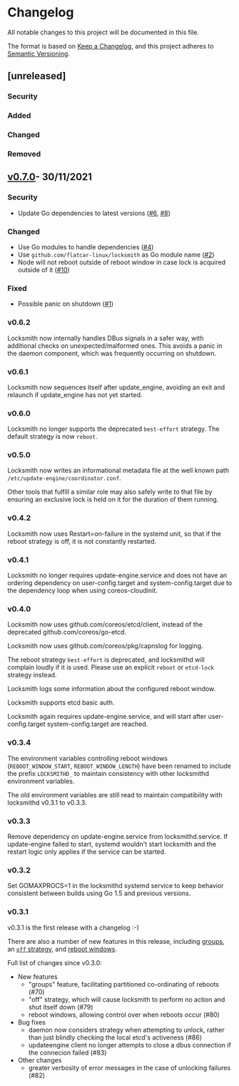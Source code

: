 # Changelog
All notable changes to this project will be documented in this file.

The format is based on [Keep a Changelog](https://keepachangelog.com/en/1.0.0/), and this project adheres to [Semantic Versioning](https://semver.org/spec/v2.0.0.html).

## [unreleased]
### Security
### Added
### Changed
### Removed

## [v0.7.0](https://github.com/flatcar-linux/locksmith/releases/tag/v0.7.0)- 30/11/2021

### Security
- Update Go dependencies to latest versions ([#6](https://github.com/flatcar-linux/locksmith/pull/6), [#8](https://github.com/flatcar-linux/locksmith/pull/8))

### Changed
- Use Go modules to handle dependencies ([#4](https://github.com/flatcar-linux/locksmith/pull/4))
- Use `github.com/flatcar-linux/locksmith` as Go module name ([#2](https://github.com/flatcar-linux/locksmith/pull/2))
- Node will not reboot outside of reboot window in case lock is acquired outside of it ([#10](https://github.com/flatcar-linux/locksmith/pull/10))

### Fixed
- Possible panic on shutdown ([#1](https://github.com/flatcar-linux/locksmith/pull/1))


### v0.6.2

Locksmith now internally handles DBus signals in a safer way, with additional
checks on unexpected/malformed ones. This avoids a panic in the daemon component,
which was frequently occurring on shutdown.

### v0.6.1

Locksmith now sequences itself after update_engine, avoiding an exit and
relaunch if update_engine has not yet started.

### v0.6.0

Locksmith no longer supports the deprecated `best-effort` strategy. The default
strategy is now `reboot`.

### v0.5.0

Locksmith now writes an informational metadata file at the well known path
`/etc/update-engine/coordinator.conf`.

Other tools that fulfill a similar role may also safely write to that file by
ensuring an exclusive lock is held on it for the duration of them running.

### v0.4.2

Locksmith now uses Restart=on-failure in the systemd unit, so that if the
reboot strategy is off, it is not constantly restarted.

### v0.4.1

Locksmith no longer requires update-engine.service and does not have an
ordering dependency on user-config.target and system-config.target due to the
dependency loop when using coreos-cloudinit.

### v0.4.0

Locksmith now uses github.com/coreos/etcd/client, instead of the deprecated
github.com/coreos/go-etcd.

Locksmith now uses github.com/coreos/pkg/capnslog for logging.

The reboot strategy `best-effort` is deprecated, and locksmithd will complain
loudly if it is used. Please use an explicit `reboot` or `etcd-lock` strategy
instead.

Locksmith logs some information about the configured reboot window.

Locksmith supports etcd basic auth.

Locksmith again requires update-engine.service, and will start after
user-config.target system-config.target are reached.

### v0.3.4

The environment variables controlling reboot windows (`REBOOT_WINDOW_START`,
`REBOOT_WINDOW_LENGTH`) have been renamed to include the prefix `LOCKSMITHD_`
to maintain consistency with other locksmithd environment variables.

The old environment variables are still read to maintain compatibility with
locksmithd v0.3.1 to v0.3.3.

### v0.3.3

Remove dependency on update-engine.service from locksmithd.service. If
update-engine failed to start, systemd wouldn't start locksmith and the restart
logic only applies if the service can be started.

### v0.3.2

Set GOMAXPROCS=1 in the locksmithd systemd service to keep behavior consistent between builds using Go 1.5 and previous versions.

### v0.3.1

v0.3.1 is the first release with a changelog :-)

There are also a number of new features in this release, including [groups](README.md#groups), an [`off` strategy](README.md#configuration), and [reboot windows](README.md#reboot-windows).

Full list of changes since v0.3.0:
- New features
  - "groups" feature, facilitating partitioned co-ordinating of reboots (#70)
  - "off" strategy, which will cause locksmith to perform no action and shut itself down (#79)
  - reboot windows, allowing control over when reboots occur (#80)
- Bug fixes
  - daemon now considers strategy when attempting to unlock, rather than just blindly checking the local etcd's activeness (#86)
  - updateengine client no longer attempts to close a dbus connection if the connecion failed (#83)
- Other changes
  - greater verbosity of error messages in the case of unlocking failures (#82)
